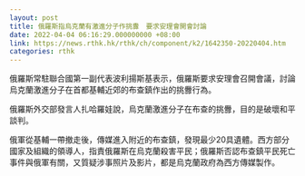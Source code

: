 ```yaml
---
layout: post
title: 俄羅斯指烏克蘭有激進分子作挑釁　要求安理會開會討論
date: 2022-04-04 06:16:29.000000000 +08:00
link: https://news.rthk.hk/rthk/ch/component/k2/1642350-20220404.htm
categories: rthk
---
```


俄羅斯常駐聯合國第一副代表波利揚斯基表示，俄羅斯要求安理會召開會議，討論烏克蘭激進分子在首都基輔近郊的布查鎮作出的挑釁行為。

俄羅斯外交部發言人扎哈羅娃說，烏克蘭激進分子在布查的挑釁，目的是破壞和平談判。

俄軍從基輔一帶撤走後，傳媒進入附近的布查鎮，發現最少20具遺體。西方部分國家及組織的領導人，指責俄羅斯在烏克蘭殺害平民；俄羅斯否認布查鎮平民死亡事件與俄軍有關，又質疑涉事照片及影片，都是烏克蘭政府為西方傳媒製作。
